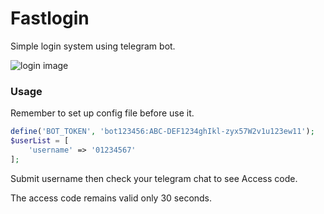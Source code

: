 # Fastlogin

Simple login system using telegram bot.

![login image](https://i.imgur.com/6B4wdKyl.png)

### Usage

Remember to set up config file before use it.

```php
define('BOT_TOKEN', 'bot123456:ABC-DEF1234ghIkl-zyx57W2v1u123ew11');
$userList = [
	'username' => '01234567'
];
```

Submit username then check your telegram chat to see Access code.

The access code remains valid only 30 seconds.